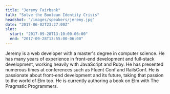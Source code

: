 ```yaml
---
title: "Jeremy Fairbank"
talk: "Solve the Boolean Identity Crisis"
headshot: "/images/speakers/jeremy.jpg"
date: "2017-06-02T23:27:00Z"
slot:
  start: "2017-09-28T13:10:00-06:00"
  end: "2017-09-28T13:55:00-06:00"
---
```


Jeremy is a web developer with a master's degree in computer science. He has many years of experience in front-end development and full-stack development, working heavily with JavaScript and Ruby. He has presented numerous times at conferences such as Fluent Conf and RailsConf. He is passionate about front-end development and its future, taking that passion to the world of Elm too. He is currently authoring a book on Elm with The Pragmatic Programmers.

<!--more-->

